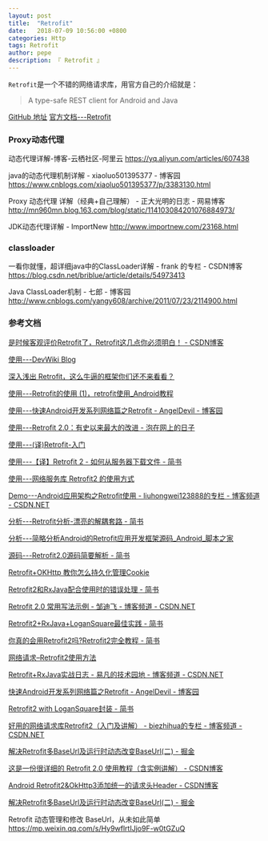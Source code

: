 ```yaml
---
layout: post
title:  "Retrofit"
date:   2018-07-09 10:56:00 +0800
categories: Http
tags: Retrofit
author: pepe
description: 『 Retrofit 』
---
```



`Retrofit`是一个不错的网络请求库，用官方自己的介绍就是：

> A type-safe REST client for Android and Java

[GitHub 地址](https://github.com/square/retrofit)
[官方文档---Retrofit](http://square.github.io/retrofit/)




### **Proxy动态代理**

动态代理详解-博客-云栖社区-阿里云
https://yq.aliyun.com/articles/607438

java的动态代理机制详解 - xiaoluo501395377 - 博客园
https://www.cnblogs.com/xiaoluo501395377/p/3383130.html


Proxy 动态代理 详解（经典+自己理解） - 正大光明的日志 - 网易博客
http://mn960mn.blog.163.com/blog/static/114103084201076884973/

JDK动态代理详解 - ImportNew
http://www.importnew.com/23168.html


### **classloader**

一看你就懂，超详细java中的ClassLoader详解 - frank 的专栏 - CSDN博客
https://blog.csdn.net/briblue/article/details/54973413

Java ClassLoader机制 - 七郎 - 博客园
http://www.cnblogs.com/yangy608/archive/2011/07/23/2114900.html


### 参考文档

[是时候客观评价Retrofit了，Retrofit这几点你必须明白！ - CSDN博客](https://blog.csdn.net/sk719887916/article/details/53613263)

[使用---DevWiki Blog](http://blog.devwiki.net/)

[深入浅出 Retrofit，这么牛逼的框架你们还不来看看？](http://mp.weixin.qq.com/s?__biz=MzA3NTYzODYzMg==&mid=2653577186&idx=1&sn=1a5f6369faeb22b4b68ea39f25020d28&scene=23&srcid=0602lyFlbss6ll2bMfyS0HBH#rd)



[使用---Retrofit的使用 (1)，retrofit使用_Android教程 ](http://www.bkjia.com/Androidjc/1086836.html)

[使用---快速Android开发系列网络篇之Retrofit - AngelDevil - 博客园](http://www.cnblogs.com/angeldevil/p/3757335.html)

[使用---Retrofit 2.0：有史以来最大的改进 - 泡在网上的日子](http://www.jcodecraeer.com/a/anzhuokaifa/androidkaifa/2015/0915/3460.html)

[使用---(译)Retrofit-入门](http://itxuye.com/retrofit-getting-started-and-android-client.html?utm_source=tuicool&utm_medium=referral)

[使用---【译】Retrofit 2 - 如何从服务器下载文件 - 简书](http://www.jianshu.com/p/92bb85fc07e8)

[使用---网络服务库 Retrofit2 的使用方式](http://www.wangchenlong.org/2016/03/16/1602/use-retrofit-first/)


[Demo---Android应用架构之Retrofit使用 - liuhongwei123888的专栏 - 博客频道 - CSDN.NET](http://blog.csdn.net/liuhongwei123888/article/details/50375283)

[分析---Retrofit分析-漂亮的解耦套路 - 简书](http://www.jianshu.com/p/45cb536be2f4?utm_campaign=maleskine&utm_content=note&utm_medium=reader_share&utm_source=weixin&from=timeline&isappinstalled=0)

[分析---简略分析Android的Retrofit应用开发框架源码_Android_脚本之家](http://www.jb51.net/article/79732.htm)


[源码---Retrofit2.0源码简要解析 - 简书](http://www.jianshu.com/p/69a3aff6bfac)

[Retrofit+OKHttp 教你怎么持久化管理Cookie](http://m.blog.csdn.net/article/details?id=51345386)

[Retrofit2和RxJava配合使用时的错误处理 - 简书](http://www.jianshu.com/p/086aeb9a4ee2?utm_campaign=hugo&utm_medium=reader_share&utm_content=note&utm_source=qq)

[Retrofit 2.0 常用写法示例 - 邹迪飞 - 博客频道 - CSDN.NET](http://blog.csdn.net/zoudifei/article/details/50737546)

[Retrofit2+RxJava+LoganSquare最佳实践 - 简书](http://www.jianshu.com/p/0d81ca9dc91f)

[你真的会用Retrofit2吗?Retrofit2完全教程 - 简书](http://www.jianshu.com/p/308f3c54abdd)

[网络请求–Retrofit2使用方法](https://mp.weixin.qq.com/s?__biz=MzA4NDM2MjAwNw==&mid=401697701&idx=1&sn=448b8606b016bfd2fa6a12bb963548b2&scene=1&srcid=0309YbdqCFlu7YgefevjB35z&key=710a5d99946419d90af29c75988e07a9474f3955d4668c6cc1f36b4603c090bb57bf4fe8a7cfefaf2711988524e98545&ascene=0&uin=MjI1NTE5NDA2Mw==)

[Retrofit+RxJava实战日志 - 易凡的技术园地 - 博客频道 - CSDN.NET](http://blog.csdn.net/efan006/article/category/6074519)

[快速Android开发系列网络篇之Retrofit - AngelDevil - 博客园](http://www.cnblogs.com/angeldevil/p/3757335.html)

[Retrofit2 with LoganSquare封装 - 简书](http://www.jianshu.com/p/42eacc6d5188)

[好用的网络请求库Retrofit2（入门及讲解） - biezhihua的专栏 - 博客频道 - CSDN.NET](http://blog.csdn.net/biezhihua/article/details/49232289)

[解决Retrofit多BaseUrl及运行时动态改变BaseUrl(二) - 掘金](https://juejin.im/post/5b42aa98f265da0f82021350)

[这是一份很详细的 Retrofit 2.0 使用教程（含实例讲解） - CSDN博客](https://blog.csdn.net/carson_ho/article/details/73732076)

[Android Retrofit2&OkHttp3添加统一的请求头Header - CSDN博客](https://blog.csdn.net/jdsjlzx/article/details/51578231)

[解决Retrofit多BaseUrl及运行时动态改变BaseUrl(二) - 掘金](https://juejin.im/post/5b42aa98f265da0f82021350)

Retrofit 动态管理和修改 BaseUrl，从未如此简单
https://mp.weixin.qq.com/s/Hy9wflrtIJjo9F-w0tGZuQ




